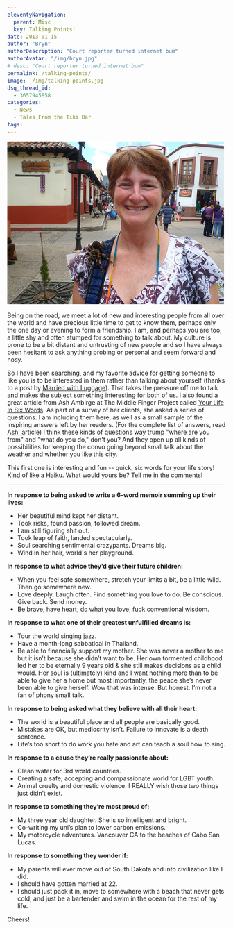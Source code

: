 ```yaml
---
eleventyNavigation:
  parent: Misc
  key: Talking Points!
date: 2013-01-15
author: "Bryn"
authorDescription: "Court reporter turned internet bum"
authorAvatar: "/img/bryn.jpg"
# desc: "Court reporter turned internet bum"
permalink: /talking-points/
image:  /img/talking-points.jpg
dsq_thread_id:
  - 3657945858
categories:
  - News
  - Tales From the Tiki Bar
tags:
---
```

![spider](/img/2012/10/spider.jpg)

Being on the road, we meet a lot of new and interesting people from all over the world and have precious little time to get to know them, perhaps only the one day or evening to form a friendship. I am, and perhaps you are too, a little shy and often stumped for something to talk about. My culture is prone to be a bit distant and untrusting of new people and so I have always been hesitant to ask anything probing or personal and seem forward and nosy.

So I have been searching, and my favorite advice for getting someone to like you is to be interested in them rather than talking about yourself (thanks to a post by <a title="Married With Luggage" href="https://www.marriedwithluggage.com/2012/12/12/be-interested-really-interested/" target="_blank">Married with Luggage</a>). That takes the pressure off me to talk and makes the subject something interesting for both of us. I also found a great article from Ash Ambirge at The Middle Finger Project called <a title="Your Life in Six Words" href="https://www.themiddlefingerproject.org/your-life-in-6-words/" target="_blank">Your Life In Six Words</a>. As part of a survey of her clients, she asked a series of questions. I am including them here, as well as a small sample of the inspiring answers left by her readers. (For the complete list of answers, read <a title="Your Life in Six Words" href="https://www.themiddlefingerproject.org/your-life-in-6-words/" target="_blank">Ash' article</a>) I think these kinds of questions way trump "where are you from" and "what do you do," don't you? And they open up all kinds of possibilities for keeping the convo going beyond small talk about the weather and whether you like this city.

This first one is interesting and fun -- quick, six words for your life story! Kind of like a Haiku. What would yours be? Tell me in the comments!

* * *

**In response to being asked to write a 6-word memoir summing up their lives:**

  * Her beautiful mind kept her distant.
  * Took risks, found passion, followed dream.
  * I am still figuring shit out.
  * Took leap of faith, landed spectacularly.
  * Soul searching sentimental crazypants. Dreams big.
  * Wind in her hair, world's her playground.

**In response to what advice they’d give their future children:**

  * When you feel safe somewhere, stretch your limits a bit, be a little wild. Then go somewhere new.
  * Love deeply. Laugh often. Find something you love to do. Be conscious. Give back. Send money.
  * Be brave, have heart, do what you love, fuck conventional wisdom.

**In response to what one of their greatest unfulfilled dreams is:**

  * Tour the world singing jazz.
  * Have a month-long sabbatical in Thailand.
  * Be able to financially support my mother. She was never a mother to me but it isn’t because she didn’t want to be. Her own tormented childhood led her to be eternally 9 years old & she still makes decisions as a child would. Her soul is (ultimately) kind and I want nothing more than to be able to give her a home but most importantly, the peace she’s never been able to give herself. Wow that was intense. But honest. I’m not a fan of phony small talk.

**In response to being asked what they believe with all their heart:**

  * The world is a beautiful place and all people are basically good.
  * Mistakes are OK, but mediocrity isn’t. Failure to innovate is a death sentence.
  * Life’s too short to do work you hate and art can teach a soul how to sing.

**In response to a cause they’re really passionate about:**

  * Clean water for 3rd world countries.
  * Creating a safe, accepting and compassionate world for LGBT youth.
  * Animal cruelty and domestic violence. I REALLY wish those two things just didn’t exist.

**In response to something they’re most proud of:**

  * My three year old daughter. She is so intelligent and bright.
  * Co-writing my uni’s plan to lower carbon emissions.
  * My motorcycle adventures. Vancouver CA to the beaches of Cabo San Lucas.

**In response to something they wonder if:**

  * My parents will ever move out of South Dakota and into civilization like I did.
  * I should have gotten married at 22.
  * I should just pack it in, move to somewhere with a beach that never gets cold, and just be a bartender and swim in the ocean for the rest of my life.

Cheers!